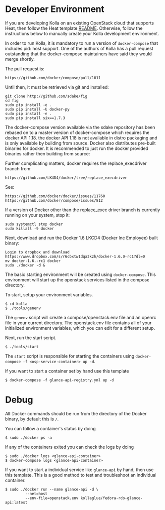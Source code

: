 # Developer Environment

If you are developing Kolla on an existing OpenStack cloud
that supports Heat, then follow the Heat template [README][].
Otherwise, follow the instructions below to manually create
your Kolla development environment.

[README]: https://github.com/stackforge/kolla/tree/version-m3/devenv/README.md

In order to run Kolla, it is mandatory to run a version of
`docker-compose` that includes pid: host support.  One of the
authors of Kolla has a pull request outstanding that the
docker-compose maintainers have said they would merge shortly.

The pull request is:

    https://github.com/docker/compose/pull/1011

Until then, it must be retrieved via git and installed:

    git clone http://github.com/sdake/fig
    cd fig
    sudo pip install -e .
    sudo pip install -U docker-py
    sudo pip install -e .
    sudo pip install six==1.7.3

The docker-compose version available via the sdake repository has been
rebased on to a master version of docker-compose which requires the
docker API 1.18.  the docker API 1.18 is not available in distro
packaging and is only available by building from source.  Docker also
distributes pre-built binaries for docker.  It is recommended to just run
the docker provided binaries rather then building from source:

Further complicating matters, docker requires the replace_execdriver
branch from:

    https://github.com/LK4D4/docker/tree/replace_execdriver

See:

    https://github.com/docker/docker/issues/11760
    https://github.com/docker/compose/issues/812

If a version of Docker other than the replace_exec driver branch is currently
running on your system, stop it:

    sudo systemctl stop docker
    sudo killall -9 docker

Next, download and run the Docker 1.6 LKCD4 (Docker Inc Employee) built binary:

    Login to dropbox and download https://www.dropbox.com/s/r6cbxtw1dqa3kzh/docker-1.6.0-rc1?dl=0
    mv docker-1.6.-rc1 docker
    sudo ./docker -d &

The basic starting environment will be created using `docker-compose`.
This environment will start up the openstack services listed in the
compose directory.

To start, setup your environment variables.

    $ cd kolla
    $ ./tools/genenv

The `genenv` script will create a compose/openstack.env file
and an openrc file in your current directory. The openstack.env
file contains all of your initialized environment variables, which
you can edit for a different setup.

Next, run the start script.

    $ ./tools/start

The `start` script is responsible for starting the containers
using `docker-compose -f <osp-service-container> up -d`.

If you want to start a container set by hand use this template

    $ docker-compose -f glance-api-registry.yml up -d

# Debug

All Docker commands should be run from the directory of the Docker binary,
by default this is `/`.

You can follow a container's status by doing

    $ sudo ./docker ps -a

If any of the containers exited you can check the logs by doing

    $ sudo ./docker logs <glance-api-container>
    $ docker-compose logs <glance-api-container>

If you want to start a individual service like `glance-api` by hand, then use
this template.  This is a good method to test and troubleshoot an individual
container.

    $ sudo ./docker run --name glance-api -d \
             --net=host
             --env-file=openstack.env kollaglue/fedora-rdo-glance-api:latest
